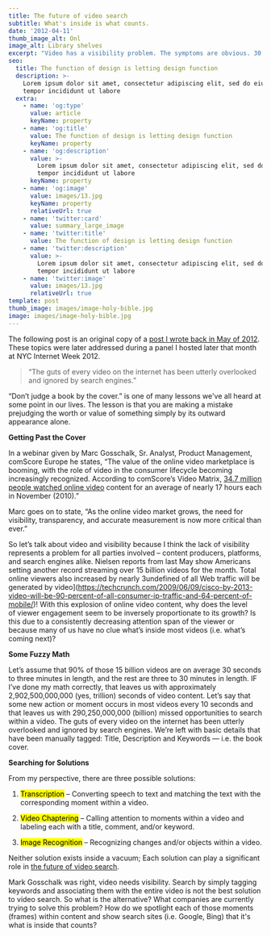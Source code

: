 ```yaml
---
title: The future of video search
subtitle: What's inside is what counts.
date: '2012-04-11'
thumb_image_alt: Onl
image_alt: Library shelves
excerpt: "Video has a visibility problem. The symptoms are obvious. 30 frames per second, moments in time all stuck with the same title h all trapped It's a diagnosis that will continue to significant adverse consequences for\_ producers, platforms, and search engines alike. How can we see what's inside? How do we go beyond the 'book cover'?"
seo:
  title: The function of design is letting design function
  description: >-
    Lorem ipsum dolor sit amet, consectetur adipiscing elit, sed do eiusmod
    tempor incididunt ut labore
  extra:
    - name: 'og:type'
      value: article
      keyName: property
    - name: 'og:title'
      value: The function of design is letting design function
      keyName: property
    - name: 'og:description'
      value: >-
        Lorem ipsum dolor sit amet, consectetur adipiscing elit, sed do eiusmod
        tempor incididunt ut labore
      keyName: property
    - name: 'og:image'
      value: images/13.jpg
      keyName: property
      relativeUrl: true
    - name: 'twitter:card'
      value: summary_large_image
    - name: 'twitter:title'
      value: The function of design is letting design function
    - name: 'twitter:description'
      value: >-
        Lorem ipsum dolor sit amet, consectetur adipiscing elit, sed do eiusmod
        tempor incididunt ut labore
    - name: 'twitter:image'
      value: images/13.jpg
      relativeUrl: true
template: post
thumb_image: images/image-holy-bible.jpg
image: images/image-holy-bible.jpg
---
```

The following post is an original copy of a [post I wrote back in May of 2012](https://web.archive.org/web/20120626174517/http://holaphil.com/2012/04/11/video-its-whats-inside-that-counts/). These topics were later addressed during a panel I hosted later that month at NYC Internet Week 2012.

> “The guts of every video on the internet has been utterly overlooked and ignored by search engines.”

“Don’t judge a book by the cover.” is one of many lessons we've all heard at some point in our lives. The lesson is that you are making a mistake  prejudging the worth or value of something simply by its outward appearance alone.

**Getting Past the Cover**

In a webinar given by Marc Gosschalk, Sr. Analyst, Product Management, comScore Europe he states, “The value of the online video marketplace is booming, with the role of video in the consumer lifecycle becoming increasingly recognized. According to comScore’s Video Matrix, [34.7 million people watched online video](https://www.comscore.com/Insights/Presentations-and-Whitepapers/2011/The-Value-of-Online-Video-in-the-UK) content for an average of nearly 17 hours each in November (2010).”

Marc goes on to state, “As the online video market grows, the need for visibility, transparency, and accurate measurement is now more critical than ever.”

So let’s talk about video and visibility because I think the lack of visibility represents a problem for all parties involved – content producers, platforms, and search engines alike. Nielsen reports from last May show Americans setting another record  streaming over 15 billion videos for the month. Total online viewers also increased by nearly 3undefined of all Web traffic will be generated by video]\(https://techcrunch.com/2009/06/09/cisco-by-2013-video-will-be-90-percent-of-all-consumer-ip-traffic-and-64-percent-of-mobile/)! With this explosion of online video content, why does the level of viewer engagement seem to be inversely proportionate to its growth? Is this due to a consistently decreasing attention span of the viewer or because many of us have no clue what’s inside most videos (i.e. what’s coming next)?

**Some Fuzzy Math**

Let’s assume that 90% of those 15 billion videos are on average 30 seconds to three minutes in length, and the rest are three to 30 minutes in length. IF I’ve done my math correctly, that leaves us with approximately 2,902,500,000,000 (yes, trillion) seconds of video content. Let’s say that some new action or moment occurs in most videos every 10 seconds and that leaves us with 290,250,000,000 (billion) missed opportunities to search within a video. The guts of every video on the internet has been utterly overlooked and ignored by search engines. We’re left with basic details that have been manually tagged: Title, Description and Keywords — i.e. the book cover.

**Searching for Solutions**

From my perspective, there are three possible solutions:

1.  <mark>Transcription</mark> – Converting speech to text and matching the text with the corresponding moment within a video.

2.  <mark>Video Chaptering</mark> – Calling attention to moments within a video and labeling each with a title, comment, and/or keyword.

3.  <mark>Image Recognition</mark> – Recognizing changes and/or objects within a video.

Neither solution exists inside a vacuum; Each solution can play a significant role in [the future of video search](https://mashable.com/archive/video-search-future).

Mark Gosschalk was right, video needs visibility. Search by simply tagging keywords and associating them with the entire video is not the best solution to video search. So what is the alternative? What companies are currently trying to solve this problem? How do we spotlight each of those moments (frames) within content and show search sites (i.e. Google, Bing) that it's what is inside that counts?
